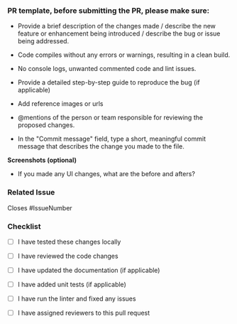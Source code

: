 ### PR template, before submitting the PR, please make sure:

- Provide a brief description of the changes made / 
  describe the new feature or enhancement being introduced /
  describe the bug or issue being addressed.

- Code compiles without any errors or warnings, resulting in a clean build.

- No console logs, unwanted commented code and lint issues.

- Provide a detailed step-by-step guide to reproduce the bug (if applicable)

- Add reference images or urls

- @mentions of the person or team responsible for reviewing the proposed changes.

- In the "Commit message" field, type a short, meaningful commit message that describes the change you made to the file. 

**Screenshots (optional)**
- If you made any UI changes, what are the before and afters?


### Related Issue

Closes #IssueNumber


### Checklist

- [ ] I have tested these changes locally
- [ ] I have reviewed the code changes
- [ ] I have updated the documentation (if applicable)
- [ ] I have added unit tests (if applicable)
- [ ] I have run the linter and fixed any issues
- [ ] I have assigned reviewers to this pull request

